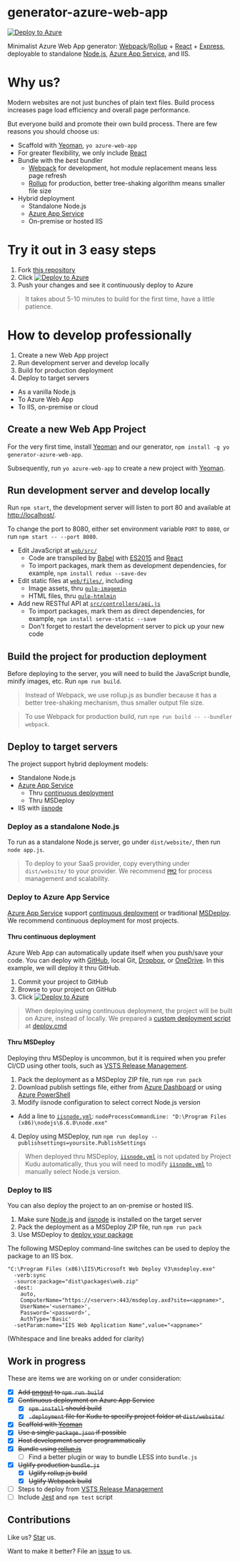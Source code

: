 # generator-azure-web-app

[![Deploy to Azure](http://azuredeploy.net/deploybutton.png)](https://azuredeploy.net/)

Minimalist Azure Web App generator: [Webpack](https://webpack.github.io/)/[Rollup](https://rollupjs.org/) + [React](https://facebook.github.io/react/) + [Express](https://expressjs.com/), deployable to standalone [Node.js](https://nodejs.org/), [Azure App Service](https://azure.microsoft.com/en-us/services/app-service/web/), and IIS.

# Why us?

Modern websites are not just bunches of plain text files. Build process increases page load efficiency and overall page performance.

But everyone build and promote their own build process. There are few reasons you should choose us:

* Scaffold with [Yeoman](https://yeoman.io/), `yo azure-web-app`
* For greater flexibility, we only include [React](https://facebook.github.io/react/)
* Bundle with the *best* bundler
  * [Webpack](https://webpack.github.io/) for development, hot module replacement means less page refresh
  * [Rollup](https://rollupjs.org/) for production, better tree-shaking algorithm means smaller file size
* Hybrid deployment
  * Standalone Node.js
  * [Azure App Service](https://azure.microsoft.com/en-us/services/app-service/web/)
  * On-premise or hosted IIS

# Try it out in 3 easy steps

1. Fork [this repository](https://github.com/candrholdings/generator-azure-web-app/)
2. Click [![Deploy to Azure](http://azuredeploy.net/deploybutton.png)](https://azuredeploy.net/)
3. Push your changes and see it continuously deploy to Azure

> It takes about 5-10 minutes to build for the first time, have a little patience.

# How to develop professionally

1. Create a new Web App project
2. Run development server and develop locally
3. Build for production deployment
4. Deploy to target servers
  * As a vanilla Node.js
  * To Azure Web App
  * To IIS, on-premise or cloud

## Create a new Web App Project

For the very first time, install [Yeoman](https://yeoman.io/) and our generator, `npm install -g yo generator-azure-web-app`.

Subsequently, run `yo azure-web-app` to create a new project with [Yeoman](https://yeoman.io/).

## Run development server and develop locally

Run `npm start`, the development server will listen to port 80 and available at [http://localhost/](http://localhost/).

To change the port to 8080, either set environment variable `PORT` to `8080`, or run `npm start -- --port 8080`.

* Edit JavaScript at [`web/src/`](web/src/)
  * Code are transpiled by [Babel](https://babeljs.io/) with [ES2015](https://npmjs.com/package/babel-preset-es2015) and [React](https://npmjs.com/package/babel-preset-react)
  * To import packages, mark them as development dependencies, for example, `npm install redux --save-dev`
* Edit static files at [`web/files/`](web/files/), including
  * Image assets, thru [`gulp-imagemin`](https://npmjs.com/package/gulp-imagemin)
  * HTML files, thru [`gulp-htmlmin`](https://npmjs.com/package/gulp-htmlmin)
* Add new RESTful API at [`src/controllers/api.js`](src/controllers/api.js)
  * To import packages, mark them as direct dependencies, for example, `npm install serve-static --save`
  * Don't forget to restart the development server to pick up your new code

## Build the project for production deployment

Before deploying to the server, you will need to build the JavaScript bundle, minify images, etc. Run `npm run build`.

> Instead of Webpack, we use rollup.js as bundler because it has a better tree-shaking mechanism, thus smaller output file size.

> To use Webpack for production build, run `npm run build -- --bundler webpack`.

## Deploy to target servers

The project support hybrid deployment models:

* Standalone Node.js
* [Azure App Service](https://azure.microsoft.com/en-us/services/app-service/web/)
  * Thru [continuous deployment](https://azure.microsoft.com/en-us/blog/using-app-service-web-apps-continuous-deployment-with-github-organizations/)
  * Thru MSDeploy
* IIS with [iisnode](https://github.com/tjanczuk/iisnode)

### Deploy as a standalone Node.js

To run as a standalone Node.js server, go under `dist/website/`, then run `node app.js`.

> To deploy to your SaaS provider, copy everything under `dist/website/` to your provider. We recommend [`PM2`](http://pm2.io/) for process management and scalability.

### Deploy to Azure App Service

[Azure App Service](https://azure.microsoft.com/en-us/services/app-service/web/) support [continuous deployment](https://azure.microsoft.com/en-us/blog/using-app-service-web-apps-continuous-deployment-with-github-organizations/) or traditional [MSDeploy](https://azure.microsoft.com/en-us/blog/simple-azure-websites-deployment/). We recommend continuous deployment for most projects.

#### Thru continuous deployment

Azure Web App can automatically update itself when you push/save your code. You can deploy with [GitHub](https://github.com/), local Git, [Dropbox](https://dropbox.com/), or [OneDrive](https://onedrive.com/). In this example, we will deploy it thru GitHub.

1. Commit your project to GitHub
2. Browse to your project on GitHub
3. Click [![Deploy to Azure](http://azuredeploy.net/deploybutton.png)](https://azuredeploy.net/)

> When deploying using continuous deployment, the project will be built on Azure, instead of locally. We prepared a [custom deployment script](https://github.com/projectkudu/kudu/wiki/Custom-Deployment-Script) at [deploy.cmd](deploy.cmd)

#### Thru MSDeploy

Deploying thru MSDeploy is uncommon, but it is required when you prefer CI/CD using other tools, such as [VSTS Release Management](https://www.visualstudio.com/en-us/features/release-management-vs.aspx).

1. Pack the deployment as a MSDeploy ZIP file, run `npm run pack`
2. Download publish settings file, either from [Azure Dashboard](https://portal.azure.com/) or using [Azure PowerShell](https://msdn.microsoft.com/en-us/library/dn385850(v=nav.70).aspx)
3. Modify iisnode configuration to select correct Node.js version
  * Add a line to [`iisnode.yml`](iisnode.yml): `nodeProcessCommandLine: "D:\Program Files (x86)\nodejs\6.6.0\node.exe"`
4. Deploy using MSDeploy, run `npm run deploy --publishsettings=yoursite.PublishSettings`

> When deployed thru MSDeploy, [`iisnode.yml`](iisnode.yml) is not updated by Project Kudu automatically, thus you will need to modify [`iisnode.yml`](iisnode.yml) to manually select Node.js version.

### Deploy to IIS

You can also deploy the project to an on-premise or hosted IIS.

1. Make sure [Node.js](https://nodejs.org/) and [iisnode](https://github.com/tjanczuk/iisnode) is installed on the target server
2. Pack the deployment as a MSDeploy ZIP file, run `npm run pack`
3. Use MSDeploy to [deploy your package](https://msdn.microsoft.com/en-us/library/dd465337(v=vs.110).aspx)

The following MSDeploy command-line switches can be used to deploy the package to an IIS box.

```
"C:\Program Files (x86)\IIS\Microsoft Web Deploy V3\msdeploy.exe"
  -verb:sync
  -source:package="dist\packages\web.zip"
  -dest:
    auto,
    ComputerName="https://<server>:443/msdeploy.axd?site=<appname>",
    UserName='<username>',
    Password='<password>',
    AuthType='Basic'
  -setParam:name="IIS Web Application Name",value="<appname>"
```

(Whitespace and line breaks added for clarity)

## Work in progress

These are items we are working on or under consideration:

* [x] ~~Add [pngout](http://www.advsys.net/ken/utils.htm) to `npm run build`~~
* [x] ~~Continuous deployment on Azure App Service~~
  * [x] ~~`npm install` should build~~
  * [x] ~~`.deployment` file for Kudu to specify project folder at `dist/website/`~~
* [x] ~~Scaffold with [Yeoman](http://yeoman.io/)~~
* [x] ~~Use a single `package.json` if possible~~
* [x] ~~Host development server programmatically~~
* [x] ~~Bundle using [rollup.js](http://rollupjs.org/)~~
  * [ ] Find a better plugin or way to bundle LESS into `bundle.js`
* [x] ~~Uglify production `bundle.js`~~
  * [x] ~~Uglify rollup.js build~~
  * [x] ~~Uglify Webpack build~~
* [ ] Steps to deploy from [VSTS Release Management](https://www.visualstudio.com/en-us/features/release-management-vs.aspx)
* [ ] Include [Jest](https://facebook.github.io/jest/) and `npm test` script

## Contributions

Like us? [Star](https://github.com/candrholdings/generator-azure-web-app/stargazers) us.

Want to make it better? File an [issue](https://github.com/candrholdings/generator-azure-web-app/issues) to us.
